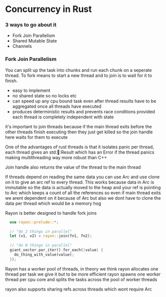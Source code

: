 # Concurrency in Rust

### 3 ways to go about it
- Fork Join Parallelism
- Shared Mutable State
- Channels

### Fork Join Parallelism
You can split up the task into chunks and run each chunk on a seperate thread. To fork means to start a new thread and to join is to wait for it to finish.

- easy to implement
- no shared state so no locks etc
- can speed up any cpu bound task even after thread results have to be aggregated once all threads have executed
- produces deterministic results and prevents race conditions provided each thread is completely independent with state

it's important to join threads because if the main thread exits before the other threads finish executing then they just get killed so the join handle here waits for them to execute

One of the advantages of rust threads is that it isolates panic per thread, each thread gives an std::thread::Result which has an Error if the thread panics making multithreading way more robust than C++

Join handle also returns the value of the thread to the main thread

If threads depend on reading the same data you can use Arc<DataType> and use clone on it to give an arc ref to every thread. This works because data in Arc is immutable so the data is actually moved to the heap and your ref is pointing to Arc which keeps a count of all the references so even if main thread exits we arent dependent on it because of Arc but also we dont have to clone the data per thread which would be a memory hog

Rayon is better designed to handle fork joins
```rust
  use rayon::prelude::*;
  
  // "do 2 things in parallel"
  let (v1, v2) = rayon::join(fn1, fn2);
  
  // "do N things in parallel"
  giant_vector.par_iter().for_each(|value| {
    do_thing_with_value(value);
  });
```
  
Rayon has a worker pool of threads, in theory we think rayon allocates one thread per task we give it but to be more efficient rayon spawns one worker thread per cpu core and splits the tasks across the pool of worker threads

rayon also supports sharing refs across threads which wont require Arc
